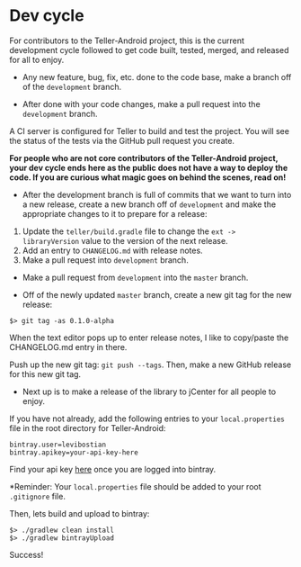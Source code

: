 # Dev cycle

For contributors to the Teller-Android project, this is the current development cycle followed to get code built, tested, merged, and released for all to enjoy.

* Any new feature, bug, fix, etc. done to the code base, make a branch off of the `development` branch.

* After done with your code changes, make a pull request into the `development` branch.

A CI server is configured for Teller to build and test the project. You will see the status of the tests via the GitHub pull request you create.

**For people who are not core contributors of the Teller-Android project, your dev cycle ends here as the public does not have a way to deploy the code. If you are curious what magic goes on behind the scenes, read on!**

* After the development branch is full of commits that we want to turn into a new release, create a new branch off of `development` and make the appropriate changes to it to prepare for a release:

1. Update the `teller/build.gradle` file to change the `ext -> libraryVersion` value to the version of the next release.
2. Add an entry to `CHANGELOG.md` with release notes.
3. Make a pull request into `development` branch.

* Make a pull request from `development` into the `master` branch.

* Off of the newly updated `master` branch, create a new git tag for the new release:

```
$> git tag -as 0.1.0-alpha
```

When the text editor pops up to enter release notes, I like to copy/paste the CHANGELOG.md entry in there.

Push up the new git tag: `git push --tags`. Then, make a new GitHub release for this new git tag.

* Next up is to make a release of the library to jCenter for all people to enjoy.

If you have not already, add the following entries to your `local.properties` file in the root directory for Teller-Android:

```
bintray.user=levibostian
bintray.apikey=your-api-key-here
```

Find your api key [here](https://bintray.com/profile/edit) once you are logged into bintray.

*Reminder: Your `local.properties` file should be added to your root `.gitignore` file.

Then, lets build and upload to bintray:

```
$> ./gradlew clean install
$> ./gradlew bintrayUpload
```

Success!